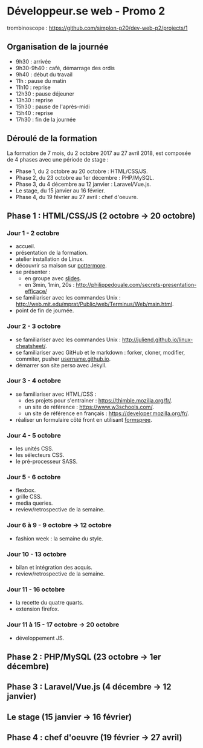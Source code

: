 # Développeur.se web - Promo 2

trombinoscope : https://github.com/simplon-p20/dev-web-p2/projects/1

## Organisation de la journée

* 9h30 : arrivée
* 9h30-9h40 : café, démarrage des ordis
* 9h40 : début du travail
* 11h : pause du matin
* 11h10 : reprise
* 12h30 : pause déjeuner
* 13h30 : reprise
* 15h30 : pause de l'après-midi
* 15h40 : reprise
* 17h30 : fin de la journée

## Déroulé de la formation

La formation de 7 mois, du 2 octobre 2017 au 27 avril 2018, est composée de 4 phases avec une période de stage :

* Phase 1, du 2 octobre au 20 octobre : HTML/CSS/JS.
* Phase 2, du 23 octobre au 1er décembre : PHP/MySQL.
* Phase 3, du 4 décembre au 12 janvier : Laravel/Vue.js.
* Le stage, du 15 janvier au 16 février.
* Phase 4, du 19 février au 27 avril : chef d'oeuvre.

## Phase 1 : HTML/CSS/JS (2 octobre -> 20 octobre)

### Jour 1 - 2 octobre

* accueil.
* présentation de la formation.
* atelier installation de Linux.
* découvrir sa maison sur [pottermore](https://www.pottermore.com/).
* se présenter :
  * en groupe avec [slides](https://slides.com/).
  * en 3min, 1min, 20s : http://philippedouale.com/secrets-presentation-efficace/
* se familiariser avec les commandes Unix : http://web.mit.edu/mprat/Public/web/Terminus/Web/main.html.
* point de fin de journée.

### Jour 2 - 3 octobre

* se familiariser avec les commandes Unix : http://juliend.github.io/linux-cheatsheet/.
* se familiariser avec GitHub et le markdown : forker, cloner, modifier, commiter, pusher [username.github.io](https://github.com/simplon-p20/username.github.io).
* démarrer son site perso avec Jekyll.

### Jour 3 - 4 octobre

* se familiariser avec HTML/CSS :
  * des projets pour s'entrainer : https://thimble.mozilla.org/fr/.
  * un site de référence : https://www.w3schools.com/.
  * un site de référence en français : https://developer.mozilla.org/fr/.
* réaliser un formulaire côté front en utilisant [formspree](https://formspree.io/).

### Jour 4 - 5 octobre

* les unités CSS.
* les sélecteurs CSS.
* le pré-processeur SASS.

### Jour 5 - 6 octobre

* flexbox.
* grille CSS.
* media queries.
* review/retrospective de la semaine.

### Jour 6 à 9 - 9 octobre -> 12 octobre

* fashion week : la semaine du style.

### Jour 10 - 13 octobre

* bilan et intégration des acquis.
* review/retrospective de la semaine.

### Jour 11 - 16 octobre

* la recette du quatre quarts.
* extension firefox.

### Jour 11 à 15 - 17 octobre -> 20 octobre

* développement JS.

## Phase 2 : PHP/MySQL (23 octobre -> 1er décembre)

## Phase 3 : Laravel/Vue.js (4 décembre -> 12 janvier)

## Le stage (15 janvier -> 16 février)

## Phase 4 : chef d'oeuvre (19 février -> 27 avril)
